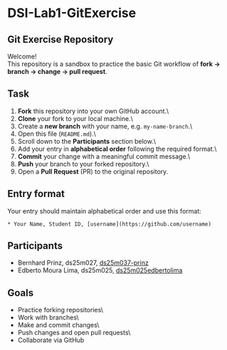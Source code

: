 # DSI-Lab1-GitExercise

## Git Exercise Repository

Welcome!\
This repository is a sandbox to practice the basic Git workflow of **fork → branch → change → pull request**.

## Task

1.  **Fork** this repository into your own GitHub account.\
2.  **Clone** your fork to your local machine.\
3.  Create a **new branch** with your name, e.g. `my-name-branch`.\
4.  Open this file (`README.md`).\
5.  Scroll down to the **Participants** section below.\
6.  Add your entry in **alphabetical order** following the required format.\
7.  **Commit** your change with a meaningful commit message.\
8.  **Push** your branch to your forked repository.\
9.  Open a **Pull Request** (PR) to the original repository.

## Entry format

Your entry should maintain alphabetical order and use this format:

```         
* Your Name, Student ID, [username](https://github.com/username)
```

## Participants

-   Bernhard Prinz, ds25m027, [ds25m037-prinz](https://github.com/ds25m037-prinz)
-   Edberto Moura Lima, ds25m025, [ds25m025edbertolima](https://github.com/ds25m025edbertolima)

## Goals

-   Practice forking repositories\
-   Work with branches\
-   Make and commit changes\
-   Push changes and open pull requests\
-   Collaborate via GitHub